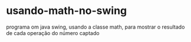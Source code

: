 # usando-math-no-swing

programa om java swing, usando a classe math, para mostrar o resultado de cada operação do número captado
